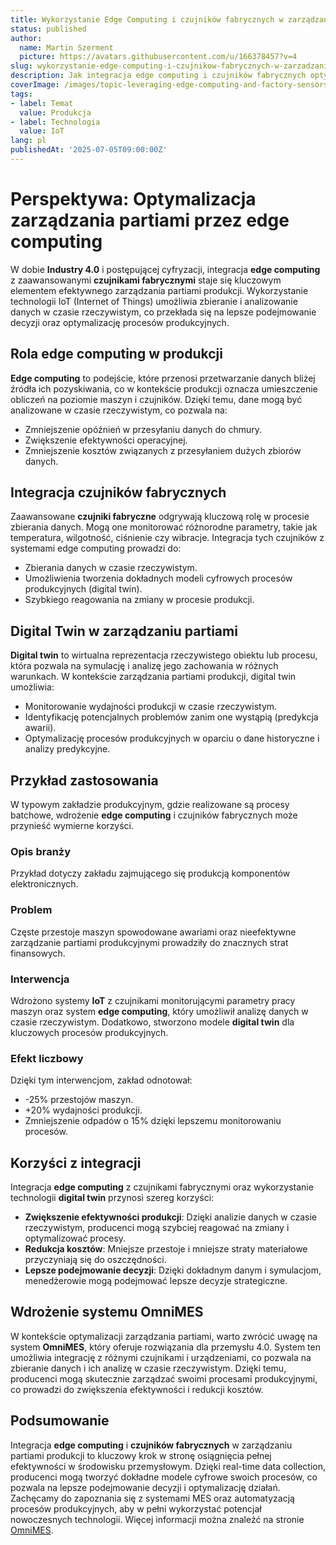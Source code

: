 ```yaml
---
title: Wykorzystanie Edge Computing i czujników fabrycznych w zarządzaniu partiami produkcji
status: published
author:
  name: Martin Szerment
  picture: https://avatars.githubusercontent.com/u/166378457?v=4
slug: wykorzystanie-edge-computing-i-czujnikow-fabrycznych-w-zarzadzaniu-partiami-produkcji
description: Jak integracja edge computing i czujników fabrycznych optymalizuje zarządzanie partiami w produkcji.
coverImage: /images/topic-leveraging-edge-computing-and-factory-sensors-for-enhanced-batch-management-in-digital-twin-manufacturing-this-top.png
tags:
- label: Temat
  value: Produkcja
- label: Technologia
  value: IoT
lang: pl
publishedAt: '2025-07-05T09:00:00Z'
---
```

# Perspektywa: Optymalizacja zarządzania partiami przez edge computing

W dobie **Industry 4.0** i postępującej cyfryzacji, integracja **edge computing** z zaawansowanymi **czujnikami fabrycznymi** staje się kluczowym elementem efektywnego zarządzania partiami produkcji. Wykorzystanie technologii IoT (Internet of Things) umożliwia zbieranie i analizowanie danych w czasie rzeczywistym, co przekłada się na lepsze podejmowanie decyzji oraz optymalizację procesów produkcyjnych.

## Rola edge computing w produkcji
**Edge computing** to podejście, które przenosi przetwarzanie danych bliżej źródła ich pozyskiwania, co w kontekście produkcji oznacza umieszczenie obliczeń na poziomie maszyn i czujników. Dzięki temu, dane mogą być analizowane w czasie rzeczywistym, co pozwala na:
- Zmniejszenie opóźnień w przesyłaniu danych do chmury.
- Zwiększenie efektywności operacyjnej.
- Zmniejszenie kosztów związanych z przesyłaniem dużych zbiorów danych.

## Integracja czujników fabrycznych
Zaawansowane **czujniki fabryczne** odgrywają kluczową rolę w procesie zbierania danych. Mogą one monitorować różnorodne parametry, takie jak temperatura, wilgotność, ciśnienie czy wibracje. Integracja tych czujników z systemami edge computing prowadzi do:
- Zbierania danych w czasie rzeczywistym.
- Umożliwienia tworzenia dokładnych modeli cyfrowych procesów produkcyjnych (digital twin).
- Szybkiego reagowania na zmiany w procesie produkcji.

## Digital Twin w zarządzaniu partiami
**Digital twin** to wirtualna reprezentacja rzeczywistego obiektu lub procesu, która pozwala na symulację i analizę jego zachowania w różnych warunkach. W kontekście zarządzania partiami produkcji, digital twin umożliwia:
- Monitorowanie wydajności produkcji w czasie rzeczywistym.
- Identyfikację potencjalnych problemów zanim one wystąpią (predykcja awarii).
- Optymalizację procesów produkcyjnych w oparciu o dane historyczne i analizy predykcyjne.

## Przykład zastosowania
W typowym zakładzie produkcyjnym, gdzie realizowane są procesy batchowe, wdrożenie **edge computing** i czujników fabrycznych może przynieść wymierne korzyści. 

### Opis branży
Przykład dotyczy zakładu zajmującego się produkcją komponentów elektronicznych.

### Problem
Częste przestoje maszyn spowodowane awariami oraz nieefektywne zarządzanie partiami produkcyjnymi prowadziły do znacznych strat finansowych.

### Interwencja
Wdrożono systemy **IoT** z czujnikami monitorującymi parametry pracy maszyn oraz system **edge computing**, który umożliwił analizę danych w czasie rzeczywistym. Dodatkowo, stworzono modele **digital twin** dla kluczowych procesów produkcyjnych.

### Efekt liczbowy
Dzięki tym interwencjom, zakład odnotował:
- -25% przestojów maszyn.
- +20% wydajności produkcji.
- Zmniejszenie odpadów o 15% dzięki lepszemu monitorowaniu procesów.

## Korzyści z integracji
Integracja **edge computing** z czujnikami fabrycznymi oraz wykorzystanie technologii **digital twin** przynosi szereg korzyści:
- **Zwiększenie efektywności produkcji**: Dzięki analizie danych w czasie rzeczywistym, producenci mogą szybciej reagować na zmiany i optymalizować procesy.
- **Redukcja kosztów**: Mniejsze przestoje i mniejsze straty materiałowe przyczyniają się do oszczędności.
- **Lepsze podejmowanie decyzji**: Dzięki dokładnym danym i symulacjom, menedżerowie mogą podejmować lepsze decyzje strategiczne.

## Wdrożenie systemu OmniMES
W kontekście optymalizacji zarządzania partiami, warto zwrócić uwagę na system **OmniMES**, który oferuje rozwiązania dla przemysłu 4.0. System ten umożliwia integrację z różnymi czujnikami i urządzeniami, co pozwala na zbieranie danych i ich analizę w czasie rzeczywistym. Dzięki temu, producenci mogą skutecznie zarządzać swoimi procesami produkcyjnymi, co prowadzi do zwiększenia efektywności i redukcji kosztów.

## Podsumowanie
Integracja **edge computing** i **czujników fabrycznych** w zarządzaniu partiami produkcji to kluczowy krok w stronę osiągnięcia pełnej efektywności w środowisku przemysłowym. Dzięki real-time data collection, producenci mogą tworzyć dokładne modele cyfrowe swoich procesów, co pozwala na lepsze podejmowanie decyzji i optymalizację działań. Zachęcamy do zapoznania się z systemami MES oraz automatyzacją procesów produkcyjnych, aby w pełni wykorzystać potencjał nowoczesnych technologii. Więcej informacji można znaleźć na stronie [OmniMES](https://www.omnimes.com/pl/projekt).
